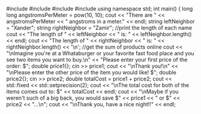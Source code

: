 #include<iostream>
#include<string>
#include<iomanip>
#include<cmath>
using namespace std;
int main()
{
	long long angstromsPerMeter = pow(10, 10);
	cout << "There are " << angstromsPerMeter << " angstroms in a meter." <<
		endl;
	string leftNeighbor = "Xander";
	string rightNeighbor = "Zamir";
	//print the length of each name
	cout << "The length of " << leftNeighbor << " is: " << leftNeighbor.length()
		<< endl;
	cout << "The length of " << rightNeighbor << " is: " <<
		rightNeighbor.length() << '\n';
	//get the sum of products online
	cout << "\nImagine you're at a Whataburger or your favorite fast food place and you see two items you want to buy.\n"
		<< "Please enter your first price of the order: $";
	double price1{};
	cin >> price1;
	cout << "\nThank you!\n" << "\nPlease enter the other price of the item you would like! $";
		double price2{};
	cin >> price2;
	double totalCost = price1 + price2;
	cout << std::fixed << std::setprecision(2);
	cout << "\nThe total cost for both of the items comes out to: $"
		<< totalCost << endl;
	cout << "\nMaybe if you weren't such of a big back, you would save $"
		<< price1 << " or $" << price2 << "...\n";
	cout << "\nThank you, have a nice night!!" << endl;
